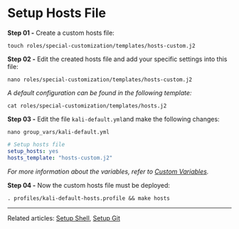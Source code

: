 # Setup Hosts File
**Step 01 -** Create a custom hosts file:

```shell
touch roles/special-customization/templates/hosts-custom.j2
```

**Step 02 -** Edit the created hosts file and add your specific settings into this file:

```shell
nano roles/special-customization/templates/hosts-custom.j2
```

*A default configuration can be found in the following template:*

```shell
cat roles/special-customization/templates/hosts.j2
```

**Step 03 -** Edit the file `kali-default.yml`and make the following changes:

```shell
nano group_vars/kali-default.yml
```

```yml
# Setup hosts file
setup_hosts: yes
hosts_template: "hosts-custom.j2"
```

*For more information about the variables, refer to [Custom Variables](Custom%20Variables.md).*

**Step 04 -** Now the custom hosts file  must be deployed: 

```shell
. profiles/kali-default-hosts.profile && make hosts
```

---
Related articles: [Setup Shell](Setup%20Shell.md), [Setup Git](Setup%20Git.md)